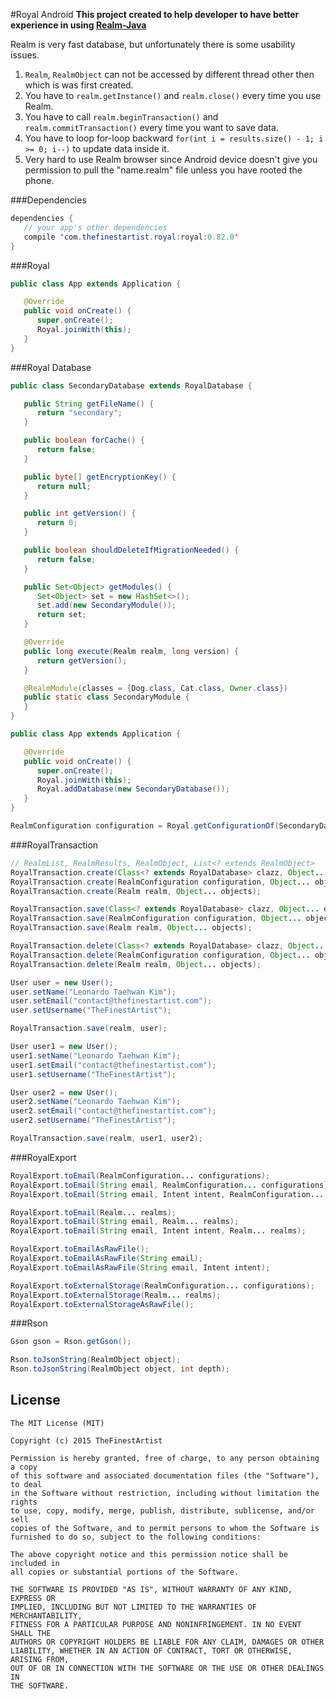 #Royal Android
**This project created to help developer to have better experience in using [Realm-Java](https://github.com/realm/realm-java)**

Realm is very fast database, but unfortunately there is some usability issues.

1. `Realm`, `RealmObject` can not be accessed by different thread other then which is was first created.
2. You have to `realm.getInstance()` and `realm.close()` every time you use Realm.
3. You have to call `realm.beginTransaction()` and `realm.commitTransaction()` every time you want to save data.
4. You have to loop for-loop backward `for(int i = results.size() - 1; i >= 0; i--)` to update data inside it.
5. Very hard to use Realm browser since Android device doesn't give you permission to pull the "name.realm" file unless you have rooted the phone.

###Dependencies
```java
dependencies {
   // your app's other dependencies
   compile 'com.thefinestartist.royal:royal:0.82.0'
}
```


###Royal
```java
public class App extends Application {

   @Override
   public void onCreate() {
      super.onCreate();
      Royal.joinWith(this);
   }
}
```

###Royal Database
```java
public class SecondaryDatabase extends RoyalDatabase {

   public String getFileName() {
      return "secondary";
   }

   public boolean forCache() {
      return false;
   }

   public byte[] getEncryptionKey() {
      return null;
   }

   public int getVersion() {
      return 0;
   }

   public boolean shouldDeleteIfMigrationNeeded() {
      return false;
   }

   public Set<Object> getModules() {
      Set<Object> set = new HashSet<>();
      set.add(new SecondaryModule());
      return set;
   }

   @Override
   public long execute(Realm realm, long version) {
      return getVersion();
   }

   @RealmModule(classes = {Dog.class, Cat.class, Owner.class})
   public static class SecondaryModule {
   }
}

public class App extends Application {

   @Override
   public void onCreate() {
      super.onCreate();
      Royal.joinWith(this);
      Royal.addDatabase(new SecondaryDatabase());
   }
}
```

```java
RealmConfiguration configuration = Royal.getConfigurationOf(SecondaryDatabase.class);
```

###RoyalTransaction
```java
// RealmList, RealmResults, RealmObject, List<? extends RealmObject>
RoyalTransaction.create(Class<? extends RoyalDatabase> clazz, Object... objects);
RoyalTransaction.create(RealmConfiguration configuration, Object... objects);
RoyalTransaction.create(Realm realm, Object... objects);

RoyalTransaction.save(Class<? extends RoyalDatabase> clazz, Object... objects);
RoyalTransaction.save(RealmConfiguration configuration, Object... objects);
RoyalTransaction.save(Realm realm, Object... objects);

RoyalTransaction.delete(Class<? extends RoyalDatabase> clazz, Object... objects);
RoyalTransaction.delete(RealmConfiguration configuration, Object... objects);
RoyalTransaction.delete(Realm realm, Object... objects);
```

```java
User user = new User();
user.setName("Leonardo Taehwan Kim");
user.setEmail("contact@thefinestartist.com");
user.setUsername("TheFinestArtist");

RoyalTransaction.save(realm, user);
```

```java
User user1 = new User();
user1.setName("Leonardo Taehwan Kim");
user1.setEmail("contact@thefinestartist.com");
user1.setUsername("TheFinestArtist");

User user2 = new User();
user2.setName("Leonardo Taehwan Kim");
user2.setEmail("contact@thefinestartist.com");
user2.setUsername("TheFinestArtist");

RoyalTransaction.save(realm, user1, user2);
```

###RoyalExport
```java
RoyalExport.toEmail(RealmConfiguration... configurations);
RoyalExport.toEmail(String email, RealmConfiguration... configurations);
RoyalExport.toEmail(String email, Intent intent, RealmConfiguration... configurations);

RoyalExport.toEmail(Realm... realms);
RoyalExport.toEmail(String email, Realm... realms);
RoyalExport.toEmail(String email, Intent intent, Realm... realms);

RoyalExport.toEmailAsRawFile();
RoyalExport.toEmailAsRawFile(String email);
RoyalExport.toEmailAsRawFile(String email, Intent intent);

RoyalExport.toExternalStorage(RealmConfiguration... configurations);
RoyalExport.toExternalStorage(Realm... realms);
RoyalExport.toExternalStorageAsRawFile();
```

###Rson
```java
Gson gson = Rson.getGson();

Rson.toJsonString(RealmObject object);
Rson.toJsonString(RealmObject object, int depth);
```


## License

```
The MIT License (MIT)

Copyright (c) 2015 TheFinestArtist

Permission is hereby granted, free of charge, to any person obtaining a copy
of this software and associated documentation files (the "Software"), to deal
in the Software without restriction, including without limitation the rights
to use, copy, modify, merge, publish, distribute, sublicense, and/or sell
copies of the Software, and to permit persons to whom the Software is
furnished to do so, subject to the following conditions:

The above copyright notice and this permission notice shall be included in
all copies or substantial portions of the Software.

THE SOFTWARE IS PROVIDED "AS IS", WITHOUT WARRANTY OF ANY KIND, EXPRESS OR
IMPLIED, INCLUDING BUT NOT LIMITED TO THE WARRANTIES OF MERCHANTABILITY,
FITNESS FOR A PARTICULAR PURPOSE AND NONINFRINGEMENT. IN NO EVENT SHALL THE
AUTHORS OR COPYRIGHT HOLDERS BE LIABLE FOR ANY CLAIM, DAMAGES OR OTHER
LIABILITY, WHETHER IN AN ACTION OF CONTRACT, TORT OR OTHERWISE, ARISING FROM,
OUT OF OR IN CONNECTION WITH THE SOFTWARE OR THE USE OR OTHER DEALINGS IN
THE SOFTWARE.
```
